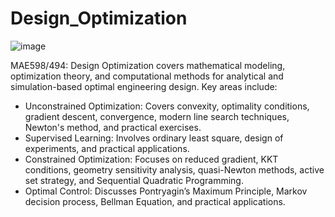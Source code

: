# Design_Optimization
![image](https://github.com/RishiDhavale/Design_Optimization/assets/117399836/e4441d6f-36ea-4211-ae56-1666fd597947)

MAE598/494: Design Optimization covers mathematical modeling, optimization theory, and computational methods for analytical and simulation-based optimal engineering design. Key areas include:

- Unconstrained Optimization: Covers convexity, optimality conditions, gradient descent, convergence, modern line search techniques, Newton's method, and practical exercises.
- Supervised Learning: Involves ordinary least square, design of experiments, and practical applications.
- Constrained Optimization: Focuses on reduced gradient, KKT conditions, geometry sensitivity analysis, quasi-Newton methods, active set strategy, and Sequential Quadratic Programming.
- Optimal Control: Discusses Pontryagin’s Maximum Principle, Markov decision process, Bellman Equation, and practical applications.
